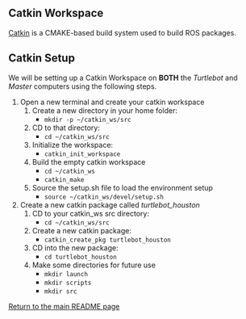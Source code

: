 ## Catkin Workspace
[Catkin](http://wiki.ros.org/catkin) is a CMAKE-based build system used to build ROS packages.

## Catkin Setup
We will be setting up a Catkin Workspace on **BOTH** the *Turtlebot* and *Master* computers using the following steps.

1. Open a new terminal and create your catkin workspace
    1. Create a new directory in your home folder:
        * `mkdir -p ~/catkin_ws/src`
    2. CD to that directory:
        * `cd ~/catkin_ws/src`
    3. Initialize the workspace:
        * `catkin_init_workspace`
    4. Build the empty catkin workspace
        * `cd ~/catkin_ws`
        * `catkin_make`
    5. Source the setup.sh file to load the environment setup
        * `source ~/catkin_ws/devel/setup.sh`
2. Create a new catkin package called *turtlebot_houston*
    1. CD to your catkin_ws src directory:
        * `cd ~/catkin_ws/src`
    2. Create a new catkin package:
        * `catkin_create_pkg turtlebot_houston`
    3. CD into the new package:
        * `cd turtlebot_houston`
    4. Make some directories for future use
        * `mkdir launch`
        * `mkdir scripts`
        * `mkdir src`


[Return to the main README page](/README.md)
